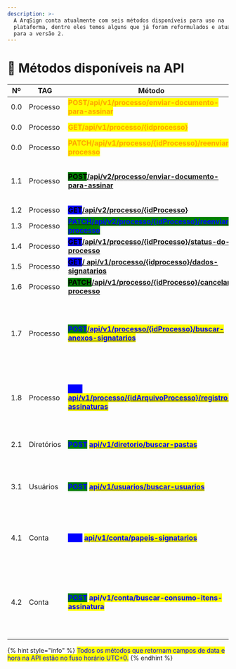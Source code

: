 ```yaml
---
description: >-
  A ArqSign conta atualmente com seis métodos disponíveis para uso na
  plataforma, dentre eles temos alguns que já foram reformulados e atualizados
  para a versão 2.
---
```


# 🔳 Métodos disponíveis na API

<table><thead><tr><th>Nº</th><th width="132">TAG</th><th width="322">Método</th><th width="146">Descrição</th><th width="89" align="center">Versão</th><th>Status</th></tr></thead><tbody><tr><td>0.0</td><td>Processo</td><td><mark style="color:orange;"><strong>POST/api​/v1​/processo​/enviar-documento-para-assinar</strong></mark>   </td><td></td><td align="center"><mark style="color:orange;"><strong>1</strong></mark></td><td><mark style="color:orange;"><strong>Descontinuado. Utilizar</strong></mark> <a href="post-api-v2-processo-enviar-documento-para-assinar.md"><mark style="color:orange;"><strong>V2.</strong></mark></a></td></tr><tr><td>0.0</td><td>Processo</td><td><mark style="color:orange;"><strong>GET​/api​/v1​/processo​/{idprocesso}</strong></mark></td><td></td><td align="center"><mark style="color:orange;"><strong>1</strong></mark></td><td><a href="get-api-v2-processo-idprocesso.md"><mark style="color:orange;"><strong>Descontinuado. Utilizar V2.</strong></mark></a></td></tr><tr><td>0.0</td><td>Processo</td><td><mark style="color:orange;"><strong>PATCH/api/v1/processo/{idProcesso}/reenviar-processo</strong></mark></td><td></td><td align="center"><mark style="color:orange;"><strong>1</strong></mark></td><td><a href="patch-api-v2-processo-idprocesso-reenviar-processo.md"><mark style="color:orange;"><strong>Descontinuado. Utilizar V2.</strong></mark></a></td></tr><tr><td>1.1</td><td>Processo</td><td><a href="https://arquivar.gitbook.io/manual-arqsign-2.0.0/administracao/integracoes/metodos-disponiveis-na-api/post-api-v2-processo-enviar-documento-para-assinar"><mark style="background-color:green;"><strong>POST</strong></mark><strong>/api/v2/processo/enviar-documento-para-assinar</strong></a></td><td>Enviar processo de assinaturas V2.</td><td align="center"><mark style="color:blue;"><strong>2</strong></mark></td><td><mark style="color:green;"><strong>Disponível</strong></mark></td></tr><tr><td>1.2</td><td>Processo</td><td><mark style="background-color:blue;"><strong>GET</strong></mark><a href="get-api-v2-processo-idprocesso.md"><strong>/api/v2/processo/{idProcesso}</strong></a></td><td></td><td align="center"><mark style="color:blue;"><strong>2</strong></mark></td><td><mark style="color:green;"><strong>Disponível</strong></mark></td></tr><tr><td>1.3</td><td>Processo</td><td><a href="patch-api-v2-processo-idprocesso-reenviar-processo.md"><mark style="color:blue;background-color:green;"><strong>PATCH/</strong><strong>api/v2/processo/{idProcesso}/reenviar-processo</strong></mark></a></td><td></td><td align="center"><mark style="color:blue;"><strong>2</strong></mark></td><td><mark style="color:green;"><strong>Disponível</strong></mark></td></tr><tr><td>1.4</td><td>Processo</td><td><a href="get-api-v1-processo-idprocesso-status-do-processo.md"><mark style="background-color:blue;"><strong>GET</strong></mark><strong>/api/v1/processo/{idProcesso}/status-do-processo</strong></a></td><td></td><td align="center"><mark style="color:blue;"><strong>1</strong></mark></td><td><mark style="color:green;"><strong>Disponível</strong></mark></td></tr><tr><td>1.5</td><td>Processo</td><td><a href="get-api-v1-processo-idprocesso-dados-signatarios.md"><mark style="background-color:blue;"><strong>GET</strong></mark><strong>/ api/v1/processo/{idprocesso}/dados-signatarios</strong></a></td><td></td><td align="center"><mark style="color:blue;"><strong>1</strong></mark></td><td><mark style="color:green;"><strong>Disponível</strong></mark></td></tr><tr><td>1.6</td><td>Processo</td><td><a href="patch-api-v1-processo-idprocesso-cancelar-processo.md"><mark style="background-color:green;"><strong>PATCH</strong></mark><strong>/api/v1/processo/{idProcesso}/cancelar-processo</strong></a></td><td></td><td align="center"><mark style="color:blue;"><strong>1</strong></mark></td><td><mark style="color:green;"><strong>Disponível</strong></mark></td></tr><tr><td>1.7</td><td>Processo</td><td><mark style="color:blue;background-color:green;"><strong>POST</strong></mark><a href="post-api-v1-processo-idprocesso-buscar-anexos-signatarios.md"><mark style="color:blue;"><strong>/api/v1/processo/​​{idProcesso}/buscar-anexos-signatarios</strong></mark></a></td><td>Buscar anexos dos signatários do processo de assinaturas V1.</td><td align="center"><mark style="color:blue;"><strong>1</strong></mark></td><td><mark style="color:green;"><strong>Disponível</strong></mark></td></tr><tr><td>1.8</td><td>Processo</td><td><mark style="color:blue;background-color:blue;"><strong>GET</strong></mark> <a href="get-api-v1-processo-idarquivoprocesso-registro-assinaturas.md"><mark style="color:blue;"><strong>api/v1/processo/{idArquivoProcesso}/registro-assinaturas</strong></mark></a></td><td>Buscar registro de assinatura de um documento V1.</td><td align="center"><mark style="color:blue;"><strong>1</strong></mark></td><td><mark style="color:green;"><strong>Disponível</strong></mark></td></tr><tr><td>2.1</td><td>Diretórios</td><td><mark style="color:blue;background-color:green;"><strong>POST</strong></mark> <a href="post-api-v1-diretorio-buscar-pastas.md"><mark style="color:blue;"><strong>api/v1/diretorio/buscar-pastas</strong></mark></a></td><td>Buscar dados das pastas da conta V1.</td><td align="center"><mark style="color:blue;"><strong>1</strong></mark></td><td><mark style="color:green;"><strong>Disponível</strong></mark></td></tr><tr><td>3.1</td><td>Usuários</td><td><mark style="color:blue;background-color:green;"><strong>POST</strong></mark> <a href="post-api-v1-usuarios-buscar-usuarios.md"><mark style="color:blue;"><strong>api/v1/usuarios/buscar-usuarios</strong></mark></a></td><td>Buscar dados dos usuários da conta V1.</td><td align="center"><mark style="color:blue;"><strong>1</strong></mark></td><td><mark style="color:green;"><strong>Disponível</strong></mark></td></tr><tr><td>4.1</td><td>Conta</td><td><mark style="color:blue;background-color:blue;"><strong>GET</strong></mark> <a href="get-api-v1-conta-papeis-signatarios.md"><mark style="color:blue;"><strong>api/v1/conta/papeis-signatarios</strong></mark></a></td><td>Buscar dados dos papéis de signatários da conta V1.</td><td align="center"><mark style="color:blue;"><strong>1</strong></mark></td><td><mark style="color:green;"><strong>Disponível</strong></mark></td></tr><tr><td>4.2</td><td>Conta</td><td><mark style="color:blue;background-color:green;"><strong>POST</strong></mark><strong> </strong><mark style="color:blue;"><strong>api/v1/conta/buscar-consumo-itens-assinatura</strong></mark></td><td>Buscar o uso e consumo dos itens da assinatura da conta V1</td><td align="center"><mark style="color:blue;"><strong>1</strong></mark></td><td><mark style="color:green;"><strong>Disponível</strong></mark></td></tr></tbody></table>



{% hint style="info" %}
<mark style="color:blue;">Todos os métodos que retornam campos de data e hora na API estão no fuso horário UTC+0.</mark>
{% endhint %}

